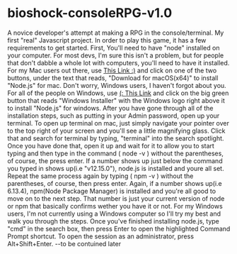 # bioshock-consoleRPG-v1.0
A novice developer's attempt at making a RPG in the console/terminal. My first "real" Javascript project. In order to play this game, it has a few requirements to get started. First, You'll need to have "node" installed on your computer. For most devs, I'm sure this isn't a problem, but for people that don't dabble a whole lot with computers, you'll need to have it installed. For my Mac users out there, use [This Link :)](https://nodejs.org/en/) and click on one of the two buttons, under the text that reads, "Download for macOS(x64)" to install "Node.js" for mac. Don't worry, Windows users, I haven't forgot about you. For all of the people on Windows, use [(: This Link](https://nodejs.org/en/download/) and click on the big green button that reads "Windows Installer" with the Windows logo right above it to install "Node.js" for windows. After you have gone through all of the installation steps, such as putting in your Admin password, open up your terminal. To open up terminal on mac, just simply navigate your pointer over to the top right of your screen and you'll see a little magnifying glass. Click that and search for terminal by typing, "terminal" into the search spotlight. Once you have done that, open it up and wait for it to allow you to start typing and then type in the command ( node -v ) without the parentheses, of course, the press enter. If a number shows up just below the command you typed in shows up(i.e "v12.15.0"), node.js is installed and youre all set. Repeat the same process again by typing ( npm -v ) without the parentheses, of course, then press enter. Again, if a number shows up(i.e 6.13.4), npm(Node Package Manager) is installed and you're all good to move on to the next step. That number is just your current version of node or npm that basically confirms wether you have it or not. For my Windows users, I'm not currently using a Windows computer so I'll try my best and walk you through the steps. Once you've finished installing node.js, type "cmd" in the search box, then press Enter to open the highlighted Command Prompt shortcut. To open the session as an administrator, press Alt+Shift+Enter. --to be contuined later
